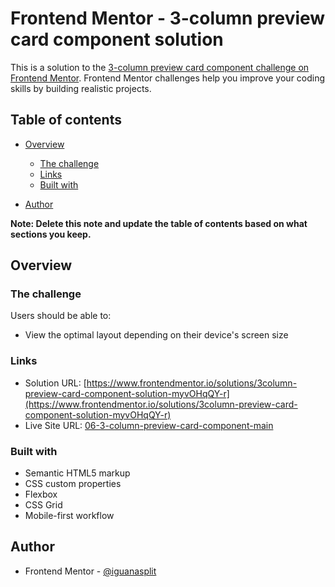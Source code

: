 # Frontend Mentor - 3-column preview card component solution

This is a solution to the [3-column preview card component challenge on Frontend Mentor](https://www.frontendmentor.io/challenges/3column-preview-card-component-pH92eAR2-). Frontend Mentor challenges help you improve your coding skills by building realistic projects. 

## Table of contents

- [Overview](#overview)
  - [The challenge](#the-challenge)
  - [Links](#links)
  - [Built with](#built-with)
 
- [Author](#author)


**Note: Delete this note and update the table of contents based on what sections you keep.**

## Overview

### The challenge

Users should be able to:

- View the optimal layout depending on their device's screen size


### Links

- Solution URL: [https://www.frontendmentor.io/solutions/3column-preview-card-component-solution-myvOHqQY-r](https://www.frontendmentor.io/solutions/3column-preview-card-component-solution-myvOHqQY-r)
- Live Site URL: [06-3-column-preview-card-component-main](https://iguanasplit.github.io/06-3-column-preview-card-component-main/)

### Built with

- Semantic HTML5 markup
- CSS custom properties
- Flexbox
- CSS Grid
- Mobile-first workflow



## Author


- Frontend Mentor - [@iguanasplit](https://www.frontendmentor.io/profile/iguanasplit)

